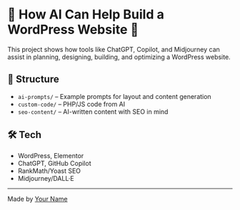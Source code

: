 # 🧠 How AI Can Help Build a WordPress Website 🚀

This project shows how tools like ChatGPT, Copilot, and Midjourney can assist in planning, designing, building, and optimizing a WordPress website.

## 📁 Structure
- `ai-prompts/` – Example prompts for layout and content generation
- `custom-code/` – PHP/JS code from AI
- `seo-content/` – AI-written content with SEO in mind

## 🛠️ Tech
- WordPress, Elementor
- ChatGPT, GitHub Copilot
- RankMath/Yoast SEO
- Midjourney/DALL·E

---
Made by [Your Name](https://your-portfolio.com)
